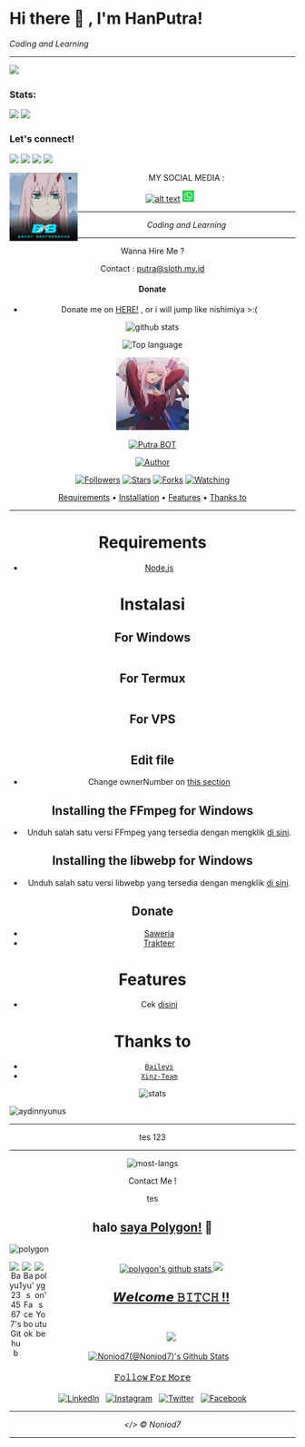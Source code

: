 # Hi there 👋 , I'm HanPutra!

_Coding and Learning_
___
<p>
    <img src="https://gpvc.arturio.dev/HanPutra" />
</p>

### Stats:
<p>
    <img src="https://github-readme-stats.vercel.app/api?username=HanPutra&hide=contribs,prs&show_icons=true&hide_border=true&title_color=f00" />
    <img src="https://github-readme-stats.vercel.app/api/top-langs/?username=HanPutra&layout=compact" height=180 />
</p>

### Let's connect!
<p>
    <a href="https://sloth.my.id" target="blank"><img src="https://img.shields.io/badge/Website-https://sloth.my.id-red?" /></a>
    <a href="https://instagram.com/@hanputra_id" target="blank"><img src="https://img.shields.io/badge/@hanputra__id-red?style=flat&logo=instagram" /></a>
    <a href="https://wa.me/+1" target="blank"><img src="https://img.shields.io/badge/@bagusfe_-30302f?style=flat&logo=twitter" /></a>
    <a href="https://www.paypal.me/gewdfe" target="blank"><img src="https://ionicabizau.github.io/badges/paypal.svg" /></a>
</p>

<!--
**bagusfe/bagusfe** is a ✨ _special_ ✨ repository because its `README.md` (this file) appears on your GitHub profile.

Here are some ideas to get you started:

- 🔭 I’m currently working on ...
- 🌱 I’m currently learning ...
- 👯 I’m looking to collaborate on ...
- 🤔 I’m looking for help with ...
- 💬 Ask me about ...
- 📫 How to reach me: ...
- 😄 Pronouns: ...
- ⚡ Fun fact: ...
-->



<img src="https://github.com/Yayan-XD/Yayan-XD/blob/master/img/20200909_084956.jpg" width="120" height="120" align="left">
<center>


* MY SOCIAL MEDIA :

<a href="https://Instagram.com/yayanxd_"><img src="https://disk.mediaindonesia.com/thumbs/1800x1200/news/2020/03/1e2c29c543e1c21f54846e7f3eae7c7e.jpg" alt="alt text" width="20" height="20"></a> 
<a href="https://wa.me/6285603036683?text=Asalamualaikum+bang"><img src="https://github.com/Yayan-XD/Yayan-XD/blob/master/img/whatsapp.png" alt="alt text" width="20" height="20"></a>
&nbsp;&nbsp;     &nbsp;&nbsp;    &nbsp;&nbsp;   &nbsp;&nbsp;   &nbsp;&nbsp;   
___
_Coding and Learning_
___


Wanna Hire Me ? 

Contact : putra@sloth.my.id

#### Donate

* Donate me on  <a href="https://saweria.co/HanPutra">HERE!</a>
, or i will jump like nishimiya >:(

![github stats](https://github-readme-stats.vercel.app/api?username=HanPutra&show_icons=true&theme=dark)


  <img src="https://github-readme-stats.vercel.app/api/top-langs/?username=HanPutra&layout=compact" alt="Top language">

  
  
  <p align="center">
<img src="https://raw.githubusercontent.com/Xinz-Team/XinzBot/main/media/Itsuki.jpg" alt="XINZ BOT" width="128" height="128"/>
</p>
<p align="center">
<a href="#"><img title="Putra BOT" src="https://img.shields.io/badge/XINZ BOT-green?colorA=%23ff0000&colorB=%23017e40&style=for-the-badge"></a>
</p>
<p align="center">
<a href="https://github.com/HanPutra"><img title="Author" src="https://img.shields.io/badge/Author-zennn08-red.svg?style=for-the-badge&logo=github"></a>
</p>
<p align="center">
<a href="https://github.com/HanPutra/followers"><img title="Followers" src="https://img.shields.io/github/followers/zennn08?color=blue&style=flat-square"></a>
<a href="https://github.com/HanPutra/megumikato2/stargazers/"><img title="Stars" src="https://img.shields.io/github/stars/Xinz-Team/XinzBot?color=red&style=flat-square"></a>
<a href="https://github.com/HanPutta/megumikato2/network/members"><img title="Forks" src="https://img.shields.io/github/forks/Xinz-Team/XinzBot?color=red&style=flat-square"></a>
<a href="https://github.com/HanPutra/megumikato2/watchers"><img title="Watching" src="https://img.shields.io/github/watchers/Xinz-Team/XinzBot?label=Watchers&color=blue&style=flat-square"></a>
</p>

<p align="center">
  <a href="https://github.com/Xinz-Team/XinzBot#requirements">Requirements</a> •
  <a href="https://github.com/Xinz-Team/XinzBot#instalasi">Installation</a> •
  <a href="https://github.com/Xinz-Team/XinzBot#features">Features</a> •
  <a href="https://github.com/Xinz-Team/XinzBot#thanks-to">Thanks to</a>
</p>
</div>


---



# Requirements
* [Node.js](https://nodejs.org/en/)

# Instalasi
## For Windows
```bash
```
## For Termux
```bash
```

## For VPS
```bash
```

## Edit file
- Change ownerNumber on [this section](https://github.com/Xinz-Team/XinzBot/blob/8d32fc24d9252517e995d19046fe06ca4b983055/config.json#L2)

## Installing the FFmpeg for Windows
* Unduh salah satu versi FFmpeg yang tersedia dengan mengklik [di sini](https://www.gyan.dev/ffmpeg/builds/).

## Installing the libwebp for Windows
* Unduh salah satu versi libwebp yang tersedia dengan mengklik [di sini](https://developers.google.com/speed/webp/download).

## Donate
- [Saweria](https://saweria.co/aqulzz)
- [Trakteer](https://trakteer.id/aqulzz)

# Features
- Cek [disini](https://github.com/Xinz-Team/XinzBot/blob/main/message/help.js)

# Thanks to
* [`Baileys`](https://github.com/adiwajshing/Baileys)
* [`Xinz-Team`](https://github.com/Xinz-Team)



![stats](https://github-readme-stats.vercel.app/api?username=aydinnyunus&show_icons=true&hide_title=true&count_private=true&theme=radical)
<p align="left"> <img src="https://komarev.com/ghpvc/?username=aydinnyunus" alt="aydinnyunus" /> </p>


---

tes 123

---

![most-langs](https://github-readme-stats.vercel.app/api/top-langs/?username=aydinnyunus&hide=javascript,html&theme=radical&layout=compact)

Contact Me !

tes



## halo [saya Polygon!](https://github.com/Bayu12345677) 👋

<p align="left"> <img src="https://komarev.com/ghpvc/?username=polygon&label=Views&color=green&style=plastic" alt="polygon" /> </p>

<a href="https://github.com/Bayu12345677">
  <img align="left" alt="Bayu12345677's Github" width="22px" src="https://cdn.jsdelivr.net/npm/simple-icons@v3/icons/github.svg" />
</a>
<a href="https://www.facebook.com/Bayu riski/">
  <img align="left" alt="Bayu's Facebook" width="22px" src="https://cdn.jsdelivr.net/npm/simple-icons@v3/icons/facebook.svg" />
</a>
<a href="https://youtube.com/channel/UCtu-GcxKL8kJBXpR1wfMgWg">
  <img align="left" alt="polygon's Youtube" width="22px" src="https://cdn.jsdelivr.net/npm/simple-icons@v3/icons/youtube.svg" />
</a>



<a href="https://github.com/Bayu12345677">
  <img align="center" src="https://github-readme-stats.vercel.app/api?username=Bayu12345677&show_icons=true&theme=dark&line_height=27" alt="polygon's github stats"/>
</a>

<a href="https://github.com/Bayu12345677">
  <img src="https://github-readme-stats.anuraghazra1.vercel.app/api/top-langs/?username=Bayu12345677&layout=compact&theme=radical&count_private=true&locale=de"
</a>



</div>



<div align="center">
 <h2> 𝙒𝙚𝙡𝙘𝙤𝙢𝙚 𝙱𝙸𝚃𝙲𝙷 !!</h2> <br>

<img src="https://64.media.tumblr.com/70cf35951cd3751c374fa036bc946364/tumblr_mguhs99Ayj1rlelpwo1_500.gif"><br>
</div>

<div align="center">

<img align="center" src="https://github-readme-stats.vercel.app/api?username=Noniod7&&show_icons=true&title_color=ffc857&icon_color=8ac926&text_color=daf7dc&bg_color=151515" alt="Noniod7(@Noniod7)'s Github Stats"><br>

<h4>𝙵𝚘𝚕𝚕𝚘𝚠 𝙵𝚘𝚛 𝙼𝚘𝚛𝚎</h4>
<a href="https://www.linkedin.com/in/Noniod7/" target="_blank"><img src="https://img.shields.io/badge/LinkedIn-%230077B5.svg?&style=flat-square&logo=linkedin&logoColor=white" alt="LinkedIn"></a> &nbsp; 
<a href="https://www.instagram.com/Noniod7/" target="_blank"><img src="https://img.shields.io/badge/Instagram-%23E4405F.svg?&style=flat-square&logo=instagram&logoColor=white" alt="Instagram"></a> &nbsp; 
<a href="https://twitter.com/Noniod7?s=09/" target="_blank"><img src="https://img.shields.io/badge/Twitter-%231877F2.svg?&style=flat-square&logo=twitter&logoColor=white" alt="Twitter"></a> &nbsp; 
<a href="https://www.facebook.com/Noniod7/" target="_blank"><img src="https://img.shields.io/badge/Facebook-%231877F2.svg?&style=flat-square&logo=facebook&logoColor=white" alt="Facebook"></a>  <br>

---

</div>

<i> </> © Noniod7

---
